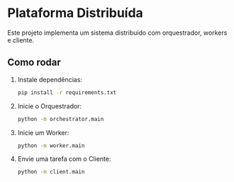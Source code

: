 # Plataforma Distribuída

Este projeto implementa um sistema distribuído com orquestrador, workers e cliente.

## Como rodar

1. Instale dependências:
   ```bash
   pip install -r requirements.txt
   ```

2. Inicie o Orquestrador:
   ```bash
   python -m orchestrator.main
   ```

3. Inicie um Worker:
   ```bash
   python -m worker.main
   ```

4. Envie uma tarefa com o Cliente:
   ```bash
   python -m client.main
   ```
